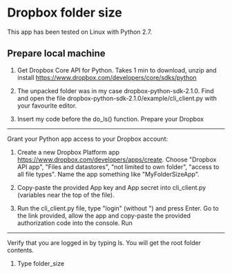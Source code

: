 Dropbox folder size
===================
This app has been tested on Linux with Python 2.7.

Prepare local machine
---------------------
1. Get Dropbox Core API for Python. Takes 1 min to download, unzip and install https://www.dropbox.com/developers/core/sdks/python

2. The unpacked folder was in my case dropbox-python-sdk-2.1.0. Find and open the file dropbox-python-sdk-2.1.0/example/cli_client.py with your favourite editor.

3. Insert my code before the do_ls() function.
Prepare your Dropbox
--------------------
Grant your Python app access to your Dropbox account:

1. Create a new Dropbox Platform app https://www.dropbox.com/developers/apps/create. Choose "Dropbox API app", "Files and datastores", "not limited to own folder", "access to all file types". Name the app something like "MyFolderSizeApp".

2. Copy-paste the provided App key and App secret into cli_client.py (variables near the top of the file).

3. Run the cli_client.py file, type "login" (without ") and press Enter. Go to the link provided, allow the app and copy-paste the provided authorization code into the console.
Run
---
Verify that you are logged in by typing ls. You will get the root folder contents.

1. Type folder_size
